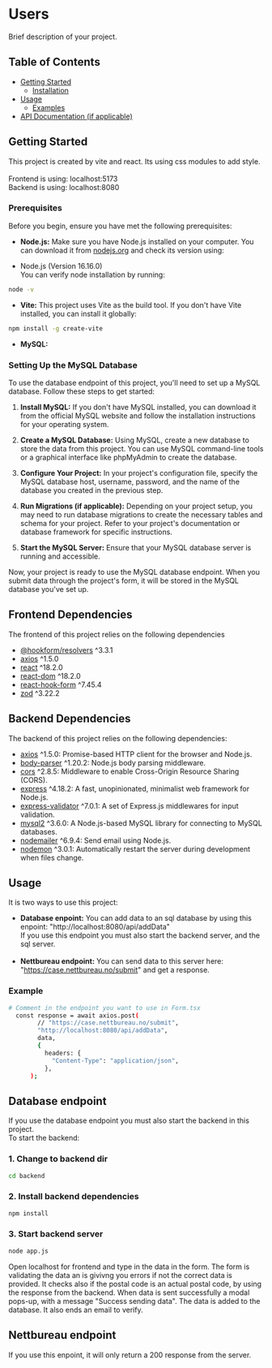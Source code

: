 # Users

Brief description of your project.

## Table of Contents

- [Getting Started](#getting-started)
  - [Installation](#installation)
- [Usage](#usage)
  - [Examples](#examples)
- [API Documentation (if applicable)](#api-documentation)

## Getting Started

This project is created by vite and react. Its using css modules to add style.<br><br>
Frontend is using: localhost:5173<br>
Backend is using: localhost:8080

### Prerequisites

Before you begin, ensure you have met the following prerequisites:

- **Node.js:** Make sure you have Node.js installed on your computer. You can download it from [nodejs.org](https://nodejs.org/) and check its version using:

- Node.js (Version 16.16.0)<br>
  You can verify node installation by running:

```bash
node -v
```

- **Vite:** This project uses Vite as the build tool. If you don't have Vite installed, you can install it globally:

```bash
npm install -g create-vite
```

- **MySQL:**

### Setting Up the MySQL Database

To use the database endpoint of this project, you'll need to set up a MySQL database. Follow these steps to get started:

1. **Install MySQL:** If you don't have MySQL installed, you can download it from the official MySQL website and follow the installation instructions for your operating system.

2. **Create a MySQL Database:** Using MySQL, create a new database to store the data from this project. You can use MySQL command-line tools or a graphical interface like phpMyAdmin to create the database.

3. **Configure Your Project:** In your project's configuration file, specify the MySQL database host, username, password, and the name of the database you created in the previous step.

4. **Run Migrations (if applicable):** Depending on your project setup, you may need to run database migrations to create the necessary tables and schema for your project. Refer to your project's documentation or database framework for specific instructions.

5. **Start the MySQL Server:** Ensure that your MySQL database server is running and accessible.

Now, your project is ready to use the MySQL database endpoint. When you submit data through the project's form, it will be stored in the MySQL database you've set up.

## Frontend Dependencies

The frontend of this project relies on the following dependencies

- [@hookform/resolvers](https://www.npmjs.com/package/@hookform/resolvers) ^3.3.1
- [axios](https://www.npmjs.com/package/axios) ^1.5.0
- [react](https://www.npmjs.com/package/react) ^18.2.0
- [react-dom](https://www.npmjs.com/package/react-dom) ^18.2.0
- [react-hook-form](https://www.npmjs.com/package/react-hook-form) ^7.45.4
- [zod](https://www.npmjs.com/package/zod) ^3.22.2

## Backend Dependencies

The backend of this project relies on the following dependencies:

- [axios](https://www.npmjs.com/package/axios) ^1.5.0: Promise-based HTTP client for the browser and Node.js.
- [body-parser](https://www.npmjs.com/package/body-parser) ^1.20.2: Node.js body parsing middleware.
- [cors](https://www.npmjs.com/package/cors) ^2.8.5: Middleware to enable Cross-Origin Resource Sharing (CORS).
- [express](https://www.npmjs.com/package/express) ^4.18.2: A fast, unopinionated, minimalist web framework for Node.js.
- [express-validator](https://www.npmjs.com/package/express-validator) ^7.0.1: A set of Express.js middlewares for input validation.
- [mysql2](https://www.npmjs.com/package/mysql2) ^3.6.0: A Node.js-based MySQL library for connecting to MySQL databases.
- [nodemailer](https://www.npmjs.com/package/nodemailer) ^6.9.4: Send email using Node.js.
- [nodemon](https://www.npmjs.com/package/nodemon) ^3.0.1: Automatically restart the server during development when files change.

## Usage

It is two ways to use this project:<br>

- **Database enpoint:** You can add data to an sql database by using this enpoint: "http://localhost:8080/api/addData" <br>If you use this endpoint you must also start the backend server, and the sql server. <br><br>
- **Nettbureau endpoint:**
  You can send data to this server here: "https://case.nettbureau.no/submit" and get a response.

### Example

```bash
# Comment in the endpoint you want to use in Form.tsx
  const response = await axios.post(
        // "https://case.nettbureau.no/submit",
        "http://localhost:8080/api/addData",
        data,
        {
          headers: {
            "Content-Type": "application/json",
          },
      );

```

## Database endpoint

If you use the database endpoint you must also start the backend in this project.<br> To start the backend:

### 1. Change to backend dir

```bash
cd backend
```

### 2. Install backend dependencies

```bash
npm install
```

### 3. Start backend server

```bash
node app.js
```

Open localhost for frontend and type in the data in the form. The form is validating the data an is givivng you errors if not the correct data is provided. It checks also if the postal code is an actual postal code, by using the response from the backend. When data is sent successfully a modal pops-up, with a message "Success sending data". The data is added to the database. It also ends an email to verify.

## Nettbureau endpoint

If you use this enpoint, it will only return a 200 response from the server.
